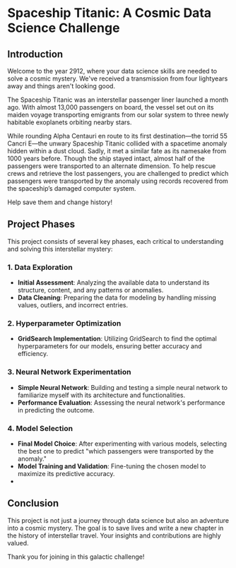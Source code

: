 # Spaceship Titanic: A Cosmic Data Science Challenge

## Introduction

Welcome to the year 2912, where your data science skills are needed to solve a cosmic mystery. We've received a transmission from four lightyears away and things aren't looking good.

The Spaceship Titanic was an interstellar passenger liner launched a month ago. With almost 13,000 passengers on board, the vessel set out on its maiden voyage transporting emigrants from our solar system to three newly habitable exoplanets orbiting nearby stars.

While rounding Alpha Centauri en route to its first destination—the torrid 55 Cancri E—the unwary Spaceship Titanic collided with a spacetime anomaly hidden within a dust cloud. Sadly, it met a similar fate as its namesake from 1000 years before. Though the ship stayed intact, almost half of the passengers were transported to an alternate dimension. To help rescue crews and retrieve the lost passengers, you are challenged to predict which passengers were transported by the anomaly using records recovered from the spaceship’s damaged computer system.

Help save them and change history!

## Project Phases

This project consists of several key phases, each critical to understanding and solving this interstellar mystery:

### 1. Data Exploration
   - **Initial Assessment**: Analyzing the available data to understand its structure, content, and any patterns or anomalies.
   - **Data Cleaning**: Preparing the data for modeling by handling missing values, outliers, and incorrect entries.

### 2. Hyperparameter Optimization
   - **GridSearch Implementation**: Utilizing GridSearch to find the optimal hyperparameters for our models, ensuring better accuracy and efficiency.

### 3. Neural Network Experimentation
   - **Simple Neural Network**: Building and testing a simple neural network to familiarize myself with its architecture and functionalities.
   - **Performance Evaluation**: Assessing the neural network's performance in predicting the outcome.

### 4. Model Selection
   - **Final Model Choice**: After experimenting with various models, selecting the best one to predict "which passengers were transported by the anomaly."
   - **Model Training and Validation**: Fine-tuning the chosen model to maximize its predictive accuracy.
   - 
## Conclusion

This project is not just a journey through data science but also an adventure into a cosmic mystery. The goal is to save lives and write a new chapter in the history of interstellar travel. Your insights and contributions are highly valued.

Thank you for joining in this galactic challenge!
